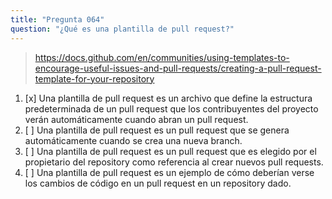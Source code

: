 ```yaml
---
title: "Pregunta 064"
question: "¿Qué es una plantilla de pull request?"
---
```



> https://docs.github.com/en/communities/using-templates-to-encourage-useful-issues-and-pull-requests/creating-a-pull-request-template-for-your-repository
1. [x] Una plantilla de pull request es un archivo que define la estructura predeterminada de un pull request que los contribuyentes del proyecto verán automáticamente cuando abran un pull request.
1. [ ] Una plantilla de pull request es un pull request que se genera automáticamente cuando se crea una nueva branch.
1. [ ] Una plantilla de pull request es un pull request que es elegido por el propietario del repository como referencia al crear nuevos pull requests.
1. [ ] Una plantilla de pull request es un ejemplo de cómo deberían verse los cambios de código en un pull request en un repository dado.
